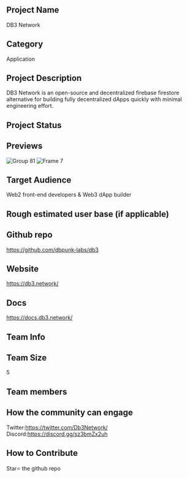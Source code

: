 ## Project Name
DB3 Network

## Category
Application

## Project Description
DB3 Network is an open-source and decentralized firebase firestore alternative for building fully decentralized dApps quickly with minimal engineering effort.

## Project Status

## Previews
![Group 81](https://user-images.githubusercontent.com/52193163/217422744-656a8edc-3030-4358-9cf6-a31258cf704d.png)
![Frame 7](https://user-images.githubusercontent.com/52193163/217422783-c03e07f9-b1b7-4aec-8376-5c831465d1ac.svg)

## Target Audience
Web2 front-end developers & Web3 dApp builder

## Rough estimated user base (if applicable)
## Github repo
https://github.com/dbpunk-labs/db3

## Website
https://db3.network/

## Docs
https://docs.db3.network/

## Team Info

## Team Size
5
## Team members
## How the community can engage
Twitter:https://twitter.com/Db3Network/
Discord:https://discord.gg/sz3bmZx2uh

## How to Contribute
Star⭐️ the github repo
